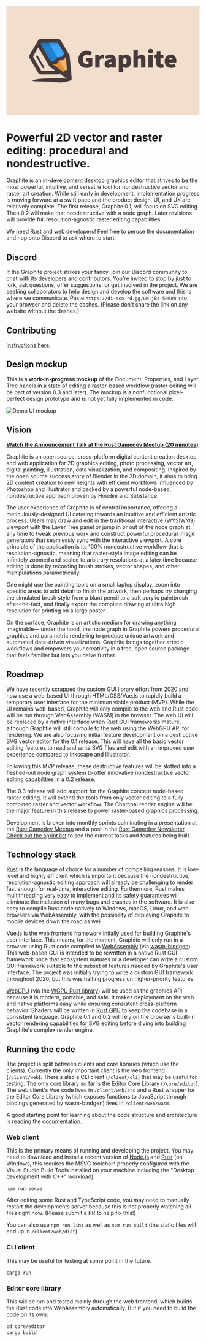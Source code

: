 ![Graphite Logo](graphite_splash.png)

# Powerful 2D vector and raster editing: procedural and nondestructive.

Graphite is an in-development desktop graphics editor that strives to be the most powerful, intuitive, and versatile tool for nondestructive vector and raster art creation. While still early in development, implementation progress is moving forward at a swift pace and the product design, UI, and UX are relatively complete. The first release, Graphite 0.1, will focus on SVG editing. Then 0.2 will make that nondestructive with a node graph. Later revisions will provide full resolution-agnostic raster editing capabilities.

We need Rust and web developers! Feel free to peruse the [documentation](docs/index.md) and hop onto Discord to ask where to start:

## Discord

If the Graphite project strikes your fancy, join our Discord community to chat with its developers and contributors. You're invited to stop by just to lurk, ask questions, offer suggestions, or get involved in the project. We are seeking collaborators to help design and develop the software and this is where we communicate. Paste `https://di-sco-rd.gg/uM-jBz-5N68W` into your browser and delete the dashes. (Please don't share the link on any website without the dashes.)

## Contributing

[Instructions here.](https://github.com/GraphiteEditor/Graphite/issues/202)

## Design mockup

This is a **work-in-progress mockup** of the Document, Properties, and Layer Tree panels in a state of editing a raster-based workflow (raster editing will be part of version 0.3 and later). The mockup is a nonfunctional pixel-perfect design prototype and is not yet fully implemented in code.

![Demo UI mockup](https://files.keavon.com/-/SturdyElasticSnowdog/capture.png)

## Vision

**[Watch the Announcement Talk at the Rust Gamedev Meetup (20 minutes)](https://www.youtube.com/watch?v=Ea4Wt_FgEEw&t=563s)**

Graphite is an open source, cross-platform digital content creation desktop and web application for 2D graphics editing, photo processing, vector art, digital painting, illustration, data visualization, and compositing. Inspired by the open source success story of Blender in the 3D domain, it aims to bring 2D content creation to new heights with efficient workflows influenced by Photoshop and Illustrator and backed by a powerful node-based, nondestructive approach proven by Houdini and Substance.

The user experience of Graphite is of central importance, offering a meticulously-designed UI catering towards an intuitive and efficient artistic process. Users may draw and edit in the traditional interactive (WYSIWYG) viewport with the Layer Tree panel or jump in or out of the node graph at any time to tweak previous work and construct powerful procedural image generators that seamlessly sync with the interactive viewport. A core principle of the application is its 100% nondestructive workflow that is resolution-agnostic, meaning that raster-style image editing can be infinitely zoomed and scaled to arbitrary resolutions at a later time because editing is done by recording brush strokes, vector shapes, and other manipulations parametrically.

One might use the painting tools on a small laptop display, zoom into specific areas to add detail to finish the artwork, then perhaps try changing the simulated brush style from a blunt pencil to a soft acrylic paintbrush after-the-fact, and finally export the complete drawing at ultra high resolution for printing on a large poster.

On the surface, Graphite is an artistic medium for drawing anything imaginable— under the hood, the node graph in Graphite powers procedural graphics and parametric rendering to produce unique artwork and automated data-driven visualizations. Graphite brings together artistic workflows and empowers your creativity in a free, open source package that feels familiar but lets you delve further.

## Roadmap

We have recently scrapped the custom GUI library effort from 2020 and now use a web-based UI through HTML/CSS/Vue.js to rapidly build a temporary user interface for the minimum viable product (MVP). While the UI remains web-based, Graphite will only compile to the web and Rust code will be run through WebAssembly (WASM) in the browser. The web UI will be replaced by a native interface when Rust GUI frameworks mature, although Graphtie will still compile to the web using the WebGPU API for rendering. We are also focusing initial feature development on a destructive SVG vector editor for the 0.1 release. This will have all the basic vector editing features to read and write SVG files and edit with an improved user experience compared to Inkscape and Illustrator.

Following this MVP release, these destructive features will be slotted into a fleshed-out node graph system to offer innovative nondestructive vector editing capabilities in a 0.2 release.

The 0.3 release will add support for the Graphite concept node-based raster editing. It will extend the tools from only vector editing to a fully combined raster and vector workflow. The Charcoal render engine will be the major feature in this release to power raster-based graphics processing.

Development is broken into monthly sprints culminating in a presentation at the [Rust Gamedev Meetup](https://www.youtube.com/channel/UCrbatFmtTIvX3BCgsXOy96w) and a post in the [Rust Gamedev Newsletter](https://gamedev.rs/news/). [Check out the sprint list](https://github.com/GraphiteEditor/Graphite/milestones) to see the current tasks and features being built.

## Technology stack

[Rust](https://www.rust-lang.org/) is the language of choice for a number of compelling reasons. It is low-level and highly efficient which is important because the nondestructive, resolution-agnostic editing approach will already be challenging to render fast enough for real-time, interactive editing. Furthermore, Rust makes multithreading very easy to implement and its safety guarantees will eliminate the inclusion of many bugs and crashes in the software. It is also easy to compile Rust code natively to Windows, macOS, Linux, and web browsers via WebAssembly, with the possibility of deploying Graphite to mobile devices down the road as well.

[Vue.js](https://vuejs.org/) is the web frontend framework initally used for building Graphite's user interface. This means, for the moment, Graphite will only run in a browser using Rust code compiled to [WebAssembly](https://webassembly.org/) (via [wasm-bindgen](https://github.com/rustwasm/wasm-bindgen)). This web-based GUI is intended to be rewritten in a native Rust GUI framework once that ecosystem matures or a developer can write a custom GUI framework suitable to the subset of features needed by Graphite's user interface. The project was initially trying to write a custom GUI framework throughout 2020, but this was halting progress on higher-priority features.

[WebGPU](https://gpuweb.github.io/gpuweb) (via the [WGPU Rust library](https://wgpu.rs)) will be used as the graphics API because it is modern, portable, and safe. It makes deployment on the web and native platforms easy while ensuring consistent cross-platform behavior. Shaders will be written in [Rust GPU](https://github.com/EmbarkStudios/rust-gpu) to keep the codebase in a consistent language. Graphite 0.1 and 0.2 will rely on the browser's built-in vector rendering capabilities for SVG editing before diving into building Graphite's complex render engine.

## Running the code

The project is split between clients and core libraries (which use the clients). Currently the only important client is the web frontend (`/client/web`). There's also a CLI client (`/client/cli`) that may be useful for testing. The only core library so far is the Editor Core Library (`/core/editor`). The web client's Vue code lives in `/client/web/src` and a Rust wrapper for the Editor Core Library (which exposes functions to JavaScript through bindings generated by wasm-bindgen) lives in `/client/web/wasm`.

A good starting point for learning about the code structure and architecture is reading the [documentation](docs/index.md).

### Web client

This is the primary means of running and developing the project. You may need to download and install a recent version of [Node.js](https://nodejs.org/) and [Rust](https://www.rust-lang.org/) (on Windows, this requires the MSVC toolchain properly configured with the Visual Studio Build Tools installed on your machine including the "Desktop development with C++" workload).

```
npm run serve
```

After editing some Rust and TypeScript code, you may need to manually restart the developments server because this is not properly watching all files right now. (Please submit a PR to help fix this!)

You can also use `npm run lint` as well as `npm run build` (the static files will end up in `/client/web/dist`).

### CLI client

This may be useful for testing at some point in the future.

```
cargo run
```

### Editor core library

This will be run and tested mainly through the web frontend, which builds the Rust code into WebAssembly automatically. But if you need to build the code on its own:

```
cd core/editor
cargo build
```
